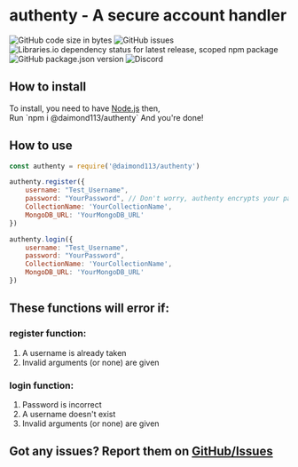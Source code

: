 # <b>authenty</b> - A secure account handler
![GitHub code size in bytes](https://img.shields.io/github/languages/code-size/daimond113/authenty)
![GitHub issues](https://img.shields.io/github/issues/daimond113/authenty)
![Libraries.io dependency status for latest release, scoped npm package](https://img.shields.io/librariesio/release/npm/@daimond113/authenty)
![GitHub package.json version](https://img.shields.io/github/package-json/v/daimond113/authenty)
![Discord](https://img.shields.io/discord/799341812686127134?color=%237289da&label=Discord&logo=discord)
<h2><b>How to install</b></h2>
To install, you need to have <a href="https://nodejs.org/en/">Node.js</a> then, <br/>
Run `npm i @daimond113/authenty`
And you're done!
<br/>
<h2><b>How to use</b></h2>

```javascript
const authenty = require('@daimond113/authenty')

authenty.register({
    username: "Test_Username",
    password: "YourPassword", // Don't worry, authenty encrypts your passwords using 'bcrypt'
    CollectionName: 'YourCollectionName',
    MongoDB_URL: 'YourMongoDB_URL'
})

authenty.login({
    username: "Test_Username",
    password: "YourPassword",
    CollectionName: 'YourCollectionName',
    MongoDB_URL: 'YourMongoDB_URL'
})
```
<h2><b>These functions will error if:</b></h2>
<h3>register function:</h3>
<ol>
<li>
A username is already taken
</li>
<li>
Invalid arguments (or none) are given
</li>
</ol>
<h3>login function:</h3>
<ol>
<li>
Password is incorrect
</li>
<li>
A username doesn't exist
</li>
<li>
Invalid arguments (or none) are given
</li>
</ol>

<h2><b>Got any issues? Report them on <a href="https://github.com/daimond113/authenty/issues">GitHub/Issues</a></b><h2>
